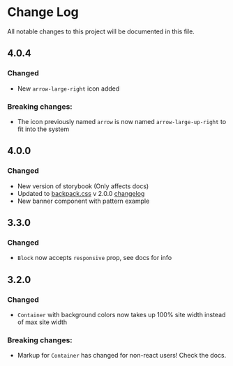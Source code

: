 # Change Log

All notable changes to this project will be documented in this file.

## 4.0.4

### Changed

- New `arrow-large-right` icon added

### Breaking changes:

- The icon previously named `arrow` is now named `arrow-large-up-right` to fit into the system

## 4.0.0

### Changed

- New version of storybook (Only affects docs)
- Updated to [backpack.css](https://github.com/chris-pearce/backpack.css) v 2.0.0 [changelog](https://github.com/chris-pearce/backpack.css/blob/master/CHANGELOG.md#200-january-31-2019)
- New banner component with pattern example

## 3.3.0

### Changed

- `Block` now accepts `responsive` prop, see docs for info

## 3.2.0

### Changed

- `Container` with background colors now takes up 100% site width instead of max site width

### Breaking changes:

- Markup for `Container` has changed for non-react users! Check the docs.
